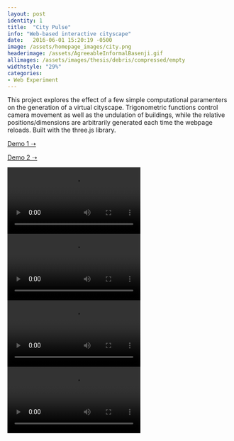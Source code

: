 ```yaml
---
layout: post
identity: 1
title:  "City Pulse"
info: "Web-based interactive cityscape"
date:   2016-06-01 15:20:19 -0500
image: /assets/homepage_images/city.png
headerimage: /assets/AgreeableInformalBasenji.gif
allimages: /assets/images/thesis/debris/compressed/empty
widthstyle: "29%"
categories:
- Web Experiment
---
```


This project explores the effect of a few simple computational paramenters on the generation of a virtual cityscape. Trigonometric functions control camera movement as well as the undulation of buildings, while the relative positions/dimensions are arbitrarily generated each time the webpage reloads. Built with the three.js library.

<a href="/assets/irel/3d/city.html" target="_blank" class="bigbutton">Demo 1 ➝</a>


<a href="/assets/irel/3d/double_geometry.html" target="_blank" class="bigbutton">Demo 2 ➝</a>

<div class="post-images-small">
  <video autoPlay loop>
    <source src="/assets/video/city/1.mp4" type="video/mp4"/>
  </video>
</div>

<div class="post-images-small">
  <video autoPlay loop>
    <source src="/assets/video/city/2.mp4" type="video/mp4"/>
  </video>
</div>

<div class="post-images-small">
  <video autoPlay loop>
    <source src="/assets/video/city/3.mp4" type="video/mp4"/>
  </video>
</div>

<div class="post-images-small">
  <video autoPlay loop>
    <source src="/assets/video/city/4.mp4" type="video/mp4"/>
  </video>
</div>

